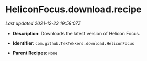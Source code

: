 # HeliconFocus.download.recipe

_Last updated 2021-12-23 19:58:07Z_

- **Description**: Downloads the latest version of Helicon Focus.

- **Identifier**: `com.github.TekTekkers.download.HeliconFocus`

- **Parent Recipes**: `None`
